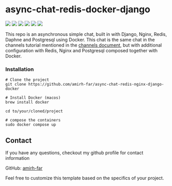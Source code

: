 # async-chat-redis-docker-django

<p>
<img src="https://img.shields.io/badge/Django-092E20?style=for-the-badge&logo=django&logoColor=green"/>
<img src="https://img.shields.io/badge/Docker-2CA5E0?style=for-the-badge&logo=docker&logoColor=white"/>
<img src="https://img.shields.io/badge/Nginx-009639?style=for-the-badge&logo=nginx&logoColor=white"/>
<img src="https://img.shields.io/badge/redis-%23DD0031.svg?&style=for-the-badge&logo=redis&logoColor=white"/>
<img src="https://img.shields.io/badge/PostgreSQL-316192?style=for-the-badge&logo=postgresql&logoColor=white"/>
<img src="https://img.shields.io/badge/daphne-092E20?style=for-the-badge&logo=django&logoColor=green"/> <br>
</p>

This repo is an asynchronous simple chat, built in with Django, Nginx, Redis, Daphne and Postgresql using Docker.
This chat is the same chat in the channels tutorial mentioned in the [channels document](https://channels.readthedocs.io/en/latest/tutorial/index.html), but with additional configuration with Redis, Nginx and Postgresql composed together with Docker.


### Installation

```
# Clone the project
git clone https://github.com/amirh-far/async-chat-redis-nginx-django-docker

# Install Docker (macos)
brew install docker

cd to/your/cloned/project

# compose the containers
sudo docker compose up

```

## Contact

If you have any questions, checkout my github profile for contact information

GitHub: [amirh-far](https://github.com/amirh-far)

Feel free to customize this template based on the specifics of your project.

